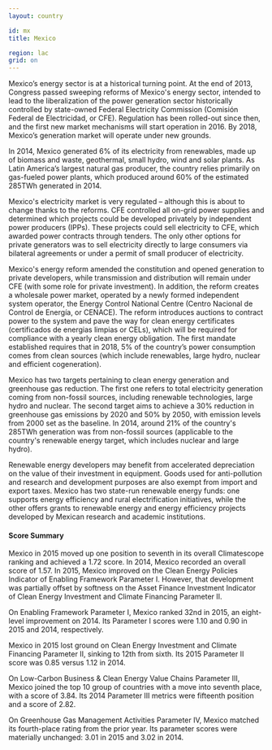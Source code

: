 ```yaml
---
layout: country

id: mx
title: Mexico

region: lac
grid: on
---
```

Mexico’s energy sector is at a historical turning point. At the end of 2013, Congress passed sweeping reforms of Mexico's energy sector, intended to lead to the liberalization of the power generation sector historically controlled by state-owned Federal Electricity Commission (Comisión Federal de Electricidad, or CFE). 
Regulation has been rolled-out since then, and the first new market mechanisms will start operation in 2016. By 2018, Mexico’s generation market will operate under new grounds.

In 2014, Mexico generated 6% of its electricity from renewables, made up of biomass and waste, geothermal, small hydro, wind and solar plants. As Latin America’s largest natural gas producer, the country relies primarily on gas-fueled power plants, which produced around 60% of the estimated 285TWh generated in 2014.

Mexico's electricity market is very regulated – although this is about to change thanks to the reforms.  CFE controlled all on-grid power supplies and determined which projects could be developed privately by independent power producers (IPPs). These projects could sell electricity to CFE, which awarded power contracts through tenders. The only other options for private generators was to sell electricity directly to large consumers via bilateral agreements or under a permit of small producer of electricity. 

Mexico's energy reform amended the constitution and opened generation to private developers, while transmission and distribution will remain under CFE (with some role for private investment). In addition, the reform creates a wholesale power market, operated by a newly formed independent system operator, the Energy Control National Centre (Centro Nacional de Control de Energía, or CENACE). The reform introduces auctions to contract power to the system and pave the way for clean energy certificates (certificados de energias limpias or CELs), which will be required for compliance with a yearly clean energy obligation. The first mandate established requires that in 2018, 5% of the country’s power consumption comes from clean sources (which include renewables, large hydro, nuclear and efficient cogeneration). 

Mexico has two targets pertaining to clean energy generation and greenhouse gas reduction. The first one refers to total electricity generation coming from non-fossil sources, including renewable technologies, large hydro and nuclear. The second target aims to achieve a 30% reduction in greenhouse gas emissions by 2020 and 50% by 2050, with emission levels from 2000 set as the baseline. In 2014, around 21% of the country's 285TWh generation was from non-fossil sources (applicable to the country's renewable energy target, which includes nuclear and large hydro). 

Renewable energy developers may benefit from accelerated depreciation on the value of their investment in equipment. Goods used for anti-pollution and research and development purposes are also exempt from import and export taxes. Mexico has two state-run renewable energy funds: one supports energy efficiency and rural electrification initiatives, while the other offers grants to renewable energy and energy efficiency projects developed by Mexican research and academic institutions.


#### Score Summary

Mexico in 2015 moved up one position to seventh in its overall Climatescope ranking and achieved a 1.72 score. In 2014, Mexico recorded an overall score of 1.57.
In 2015, Mexico improved on the Clean Energy Policies Indicator of Enabling Framework Parameter I. However, that development was partially offset by softness on the Asset Finance Investment Indicator of Clean Energy Investment and Climate Financing Parameter II.

On Enabling Framework Parameter I, Mexico ranked 32nd in 2015, an eight-level improvement on 2014. Its Parameter I scores were 1.10 and 0.90 in 2015 and 2014, respectively.

Mexico in 2015 lost ground on Clean Energy Investment and Climate Financing Parameter II, sinking to 12th from sixth. Its 2015 Parameter II score was 0.85 versus 1.12 in 2014.

On Low-Carbon Business & Clean Energy Value Chains Parameter III, Mexico joined the top 10 group of countries with a move into seventh place, with a score of 3.84. Its 2014 Parameter III metrics were fifteenth position and a score of 2.82.

On Greenhouse Gas Management Activities Parameter IV, Mexico matched its fourth-place rating from the prior year. Its parameter scores were materially unchanged: 3.01 in 2015 and 3.02 in 2014.
